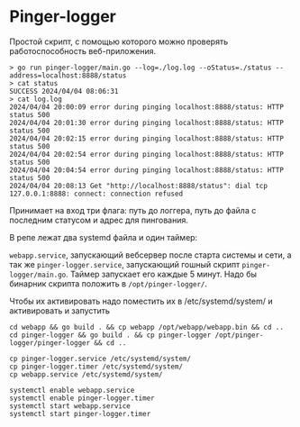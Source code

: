 # Pinger-logger

Простой скрипт, с помощью которого можно проверять работоспособность веб-приложения. 

```
> go run pinger-logger/main.go --log=./log.log --oStatus=./status --address=localhost:8888/status
> cat status
SUCCESS 2024/04/04 08:06:31
> cat log.log
2024/04/04 20:00:09 error during pinging localhost:8888/status: HTTP status 500
2024/04/04 20:01:30 error during pinging localhost:8888/status: HTTP status 500
2024/04/04 20:02:15 error during pinging localhost:8888/status: HTTP status 500
2024/04/04 20:02:54 error during pinging localhost:8888/status: HTTP status 500
2024/04/04 20:04:54 error during pinging localhost:8888/status: HTTP status 500
2024/04/04 20:08:13 Get "http://localhost:8888/status": dial tcp 127.0.0.1:8888: connect: connection refused
```

Принимает на вход три флага: путь до логгера, путь до файла с последним статусом и адрес для пингования.

В репе лежат два systemd файла и один таймер:

`webapp.service`, запускающий вебсервер после старта системы и сети, а так же `pinger-logger.service`, запускающий 
гошный скрипт `pinger-logger/main.go`. Таймер запускает его каждые 5 минут. Надо бы бинарник скрипта положить в `/opt/pinger-logger/`.

Чтобы их активировать надо поместить их в /etc/systemd/system/ и активировать и запустить

```
cd webapp && go build . && cp webapp /opt/webapp/webapp.bin && cd ..
cd pinger-logger && go build . && cp pinger-logger /opt/pinger-logger/pinger-logger && cd ..

cp pinger-logger.service /etc/systemd/system/
cp pinger-logger.timer /etc/systemd/system/
cp webapp.service /etc/systemd/system/

systemctl enable webapp.service
systemctl enable pinger-logger.timer
systemctl start webapp.service
systemctl start pinger-logger.timer
```